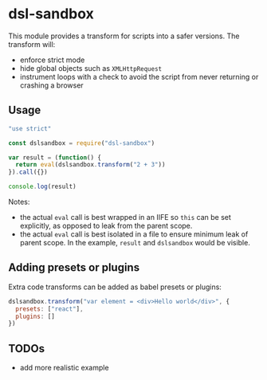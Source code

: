 # dsl-sandbox

This module provides a transform for scripts into a safer versions. The transform will:
- enforce strict mode
- hide global objects such as `XMLHttpRequest`
- instrument loops with a check to avoid the script from never returning or crashing a browser

## Usage

```js
"use strict"

const dslsandbox = require("dsl-sandbox")

var result = (function() {
  return eval(dslsandbox.transform("2 + 3"))
}).call({})

console.log(result)
```

Notes:
- the actual `eval` call is best wrapped in an IIFE so `this` can be set explicitly, as opposed to leak from the parent
scope.
- the actual `eval` call is best isolated in a file to ensure minimum leak of parent scope. In the example, `result`
and `dslsandbox` would be visible.

## Adding presets or plugins
Extra code transforms can be added as babel presets or plugins:
```js
dslsandbox.transform("var element = <div>Hello world</div>", {
  presets: ["react"],
  plugins: []
})
```

## TODOs
- add more realistic example

